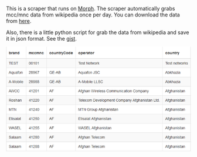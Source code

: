 This is a scraper that runs on [Morph](https://morph.io).
The scraper automatically grabs mcc/mnc data from wikipedia once per day.
You can download the data from [here](https://morph.io/vladimirgamalian/wiki_mcc_mnc).

Also, there is a little python script for grab the data from wikipedia and save it in json format. See the [gist](https://gist.github.com/vladimirgamalian/f30264f0fbda5d6d9171).


![sample](/sample.png?raw=true)
